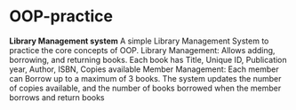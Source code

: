 # OOP-practice
**Library Management system** A simple Library Management System to practice the core concepts of OOP. Library Management: Allows adding, borrowing, and returning books. Each book has Title, Unique ID, Publication year, Author, ISBN, Copies available Member Management: Each member can Borrow up to a maximum of 3 books. The system updates the number of copies available, and the number of books borrowed when the member borrows and return books
